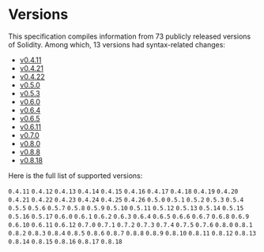 <!-- This file is generated automatically by infrastructure scripts. Please don't edit by hand. -->

# Versions

This specification compiles information from 73 publicly released versions of Solidity. Among which, 13 versions had syntax-related changes:

- [v0.4.11](../v0.4.11/)
- [v0.4.21](../v0.4.21/)
- [v0.4.22](../v0.4.22/)
- [v0.5.0](../v0.5.0/)
- [v0.5.3](../v0.5.3/)
- [v0.6.0](../v0.6.0/)
- [v0.6.4](../v0.6.4/)
- [v0.6.5](../v0.6.5/)
- [v0.6.11](../v0.6.11/)
- [v0.7.0](../v0.7.0/)
- [v0.8.0](../v0.8.0/)
- [v0.8.8](../v0.8.8/)
- [v0.8.18](../v0.8.18/)

Here is the full list of supported versions:

`0.4.11`
`0.4.12`
`0.4.13`
`0.4.14`
`0.4.15`
`0.4.16`
`0.4.17`
`0.4.18`
`0.4.19`
`0.4.20`
`0.4.21`
`0.4.22`
`0.4.23`
`0.4.24`
`0.4.25`
`0.4.26`
`0.5.0`
`0.5.1`
`0.5.2`
`0.5.3`
`0.5.4`
`0.5.5`
`0.5.6`
`0.5.7`
`0.5.8`
`0.5.9`
`0.5.10`
`0.5.11`
`0.5.12`
`0.5.13`
`0.5.14`
`0.5.15`
`0.5.16`
`0.5.17`
`0.6.0`
`0.6.1`
`0.6.2`
`0.6.3`
`0.6.4`
`0.6.5`
`0.6.6`
`0.6.7`
`0.6.8`
`0.6.9`
`0.6.10`
`0.6.11`
`0.6.12`
`0.7.0`
`0.7.1`
`0.7.2`
`0.7.3`
`0.7.4`
`0.7.5`
`0.7.6`
`0.8.0`
`0.8.1`
`0.8.2`
`0.8.3`
`0.8.4`
`0.8.5`
`0.8.6`
`0.8.7`
`0.8.8`
`0.8.9`
`0.8.10`
`0.8.11`
`0.8.12`
`0.8.13`
`0.8.14`
`0.8.15`
`0.8.16`
`0.8.17`
`0.8.18`
